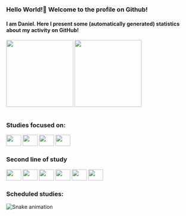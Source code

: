 <h3>Hello World!🌱 Welcome to the profile on Github!</h3> 
<h4> </h4>  
     
<h4>I am Daniel. Here I present some (automatically generated) statistics about my activity on GitHub! </h4>



<div>
<table>
    <tr>
  <img align="left" height="180em" src="https://github-readme-stats.vercel.app/api/top-langs/?username=DanielCastilhoDIniz&layout=compact&langs_count=16&theme=great-gatsby"/>
</div>
  <img  height="180em" src="https://github-readme-stats.vercel.app/api?username=DanielCastilhoDIniz&show_icons=true&theme=great-gatsby&include_all_commits=true&count_private=true"/>

  
    

</tr>
</table>


### Studies focused on:
       

<img  height="30" width="40" src="https://cdn.jsdelivr.net/gh/devicons/devicon/icons/python/python-original.svg" /> 
<img  height="30" width="40" src="https://cdn.jsdelivr.net/gh/devicons/devicon/icons/mongodb/mongodb-plain-wordmark.svg" />
<img height="30" width="40" src="https://cdn.jsdelivr.net/gh/devicons/devicon/icons/javascript/javascript-plain.svg" /> 
<img height="30" width="40" src="https://cdn.jsdelivr.net/gh/devicons/devicon/icons/nodejs/nodejs-plain-wordmark.svg" />

<br>      
          
### Second line of study

<img  height="30" width="40" src="https://cdn.jsdelivr.net/gh/devicons/devicon/icons/sqlite/sqlite-original.svg" />
<img height="30" width="40" src="https://cdn.jsdelivr.net/gh/devicons/devicon/icons/pandas/pandas-original-wordmark.svg" />
<img height="30" width="40" src="https://cdn.jsdelivr.net/gh/devicons/devicon/icons/numpy/numpy-original.svg" />        
<img height="30" width="40"  src="https://cdn.jsdelivr.net/gh/devicons/devicon/icons/html5/html5-original.svg" /> 
<img height="30" width="40" src="https://cdn.jsdelivr.net/gh/devicons/devicon/icons/css3/css3-original.svg" />
<img height="30" width="40" src="https://cdn.jsdelivr.net/gh/devicons/devicon/icons/amazonwebservices/amazonwebservices-original.svg" />


### Scheduled studies:


![Snake animation](https://github.com/DanielCastilhoDIniz/DanielCastilhoDIniz/blob/output/github-contribution-grid-snake.svg)
